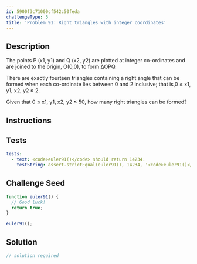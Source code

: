 ```yaml
---
id: 5900f3c71000cf542c50feda
challengeType: 5
title: 'Problem 91: Right triangles with integer coordinates'
---
```


## Description
<section id='description'>
The points P (x1, y1) and Q (x2, y2) are plotted at integer co-ordinates and are joined to the origin, O(0,0), to form ΔOPQ.




There are exactly fourteen triangles containing a right angle that can be formed when each co-ordinate lies between 0 and 2 inclusive; that is,0 ≤ x1, y1, x2, y2 ≤ 2.




Given that 0 ≤ x1, y1, x2, y2 ≤ 50, how many right triangles can be formed?
</section>

## Instructions
<section id='instructions'>

</section>

## Tests
<section id='tests'>

```yml
tests:
  - text: <code>euler91()</code> should return 14234.
    testString: assert.strictEqual(euler91(), 14234, '<code>euler91()</code> should return 14234.');

```

</section>

## Challenge Seed
<section id='challengeSeed'>

<div id='js-seed'>

```js
function euler91() {
  // Good luck!
  return true;
}

euler91();
```

</div>



</section>

## Solution
<section id='solution'>

```js
// solution required
```

</section>
